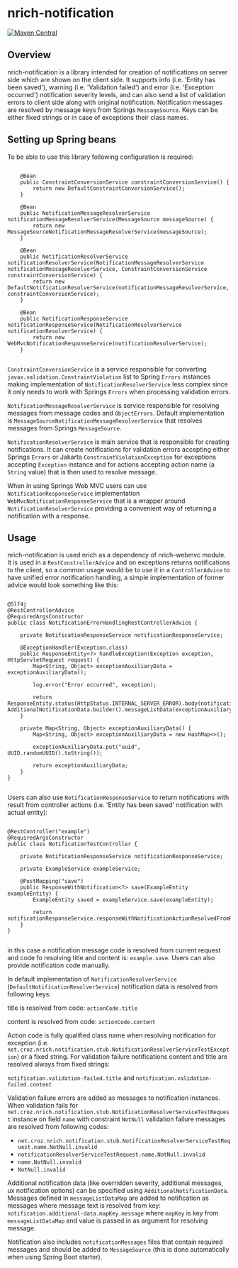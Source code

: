 # nrich-notification

[![Maven Central](https://maven-badges.herokuapp.com/maven-central/net.croz.nrich/nrich-notification/badge.svg?color=blue)](https://maven-badges.herokuapp.com/maven-central/net.croz.nrich/nrich-notification)

## Overview

nrich-notification is a library intended for creation of notifications on server side which are shown on the client side. It supports info (i.e. 'Entity has been saved'), warning (i.e. 'Validation
failed') and error (i.e. 'Exception occurred') notification severity levels, and can also send a list of validation errors to client side along with original notification. Notification messages are
resolved by message keys from Springs `MessageSource`. Keys can be either fixed strings or in case of exceptions their class names.

## Setting up Spring beans

To be able to use this library following configuration is required:

```

    @Bean
    public ConstraintConversionService constraintConversionService() {
        return new DefaultConstraintConversionService();
    }

    @Bean
    public NotificationMessageResolverService notificationMessageResolverService(MessageSource messageSource) {
        return new MessageSourceNotificationMessageResolverService(messageSource);
    }

    @Bean
    public NotificationResolverService notificationResolverService(NotificationMessageResolverService notificationMessageResolverService, ConstraintConversionService constraintConversionService) {
        return new DefaultNotificationResolverService(notificationMessageResolverService, constraintConversionService);
    }

    @Bean
    public NotificationResponseService notificationResponseService(NotificationResolverService notificationResolverService) {
        return new WebMvcNotificationResponseService(notificationResolverService);
    }


```

`ConstraintConversionService` is a service responsible for converting `javax.validation.ConstraintViolation` list to Spring `Errors`
instances making implementation of `NotificationResolverService` less complex since it only needs to work with Springs `Errors` when processing validation errors.

`NotificationMessageResolverService` is service responsible for resolving messages from message codes and
`ObjectErrors`. Default implementation is `MessageSourceNotificationMessageResolverService` that resolves messages from Springs `MessageSource`.

`NotificationResolverService` is main service that is responsible for creating notifications. It can create notifications for validation errors accepting either Springs `Errors` or
Jakarta `ConstraintViolationException` for exceptions accepting `Exception` instance and for actions accepting action name (a `String` value) that is then used to resolve message.

When in using Springs Web MVC users can use `NotificationResponseService` implementation `WebMvcNotificationResponseService` that is a wrapper around `NotificationResolverService` providing a
convenient way of returning a notification with a response.

## Usage

nrich-notification is used nrich as a dependency of nrich-webmvc module. It is used in a `RestConstrollerAdvice`
and on exceptions returns notifications to the client, so a common usage would be to use it in a `ControllerAdvice` to have unified error notification handling, a simple implementation of former
advice would look something like this:

```

@Slf4j
@RestControllerAdvice
@RequiredArgsConstructor
public class NotificationErrorHandlingRestControllerAdvice {

    private NotificationResponseService notificationResponseService;

    @ExceptionHandler(Exception.class)
    public ResponseEntity<?> handleException(Exception exception, HttpServletRequest request) {
        Map<String, Object> exceptionAuxiliaryData = exceptionAuxiliaryData();

        log.error("Error occurred", exception);

        return ResponseEntity.status(HttpStatus.INTERNAL_SERVER_ERROR).body(notificationResponseService.responseWithExceptionNotification(exception, AdditionalNotificationData.builder().messageListData(exceptionAuxiliaryData).build()));
    }

    private Map<String, Object> exceptionAuxiliaryData() {
        Map<String, Object> exceptionAuxiliaryData = new HashMap<>();

        exceptionAuxiliaryData.put("uuid", UUID.randomUUID().toString());

        return exceptionAuxiliaryData;
    }
}


```

Users can also use `NotificationResponseService` to return notifications with result from controller actions (i.e. 'Entity has been saved' notification with actual entity):

```

@RestController("example")
@RequiredArgsConstructor
public class NotificationTestController {

    private NotificationResponseService notificationResponseService;

    private ExampleService exampleService;

    @PostMapping("save")
    public ResponseWithNotification<?> save(ExampleEntity exampleEntity) {
        ExampleEntity saved = exampleService.save(exampleEntity);

        return notificationResponseService.responseWithNotificationActionResolvedFromRequest(saved);
    }
}


```

in this case a notification message code is resolved from current request and code fo resolving title and content is: `example.save`. Users can also provide notification code manually.

In default implementation of `NotificationResolverService` (`DefaultNotificationResolverService`) notification data is resolved from following keys:

title is resolved from code: `actionCode.title`

content is resolved from code: `actionCode.content`

Action code is fully qualified class name when resolving notification for exception (i.e. `net.croz.nrich.notification.stub.NotificationResolverServiceTestException`) or a fixed string. For validation
failure notifications content and title are resolved always from fixed strings:

`notification.validation-failed.title` and `notification.validation-failed.content`

Validation failure errors are added as messages to notification instances. When validation fails for `net.croz.nrich.notification.stub.NotificationResolverServiceTestRequest` instance on field  `name`
with constraint `NotNull` validation failure messages are resolved from following codes:

- `net.croz.nrich.notification.stub.NotificationResolverServiceTestRequest.name.NotNull.invalid`
- `notificationResolverServiceTestRequest.name.NotNull.invalid`
- `name.NotNull.invalid`
- `NotNull.invalid`

Additional notification data (like overridden severity, additional messages, ux notification options) can be specified using `AdditionalNotificationData`. Messages defined in `messageListDataMap` are
added to notification as messages where message text is resolved from key: `notification.additional-data.mapKey.message` where `mapKey`
is key from  `messageListDataMap` and value is passed in as argument for resolving message.

Notification also includes `notificationMessages` files that contain required messages and should be added to `MessageSource` (this is done automatically when using Spring Boot starter).
